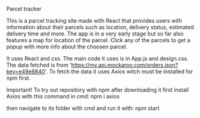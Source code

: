 Parcel tracker

This is a parcel tracking site made with React that provides users with information about their parcels such as location, delivery status, estimated delivery time and more. The app is in a very early stage
but so far also features a map for location of the parcel. Click any of the parcels to get a popup with more info about the choosen parcel.

It uses React and css. The main code it uses is in App.js and design.css.
The data fetched is from 'https://my.api.mockaroo.com/orders.json?key=e49e6840'.
To fetch the data it uses Axios witch must be installed for npm first.

Important! To try out repository with npm after downloading it first install Axios with this command in cmd: npm i axios

then navigate to its folder with cmd and run it with: npm start 

